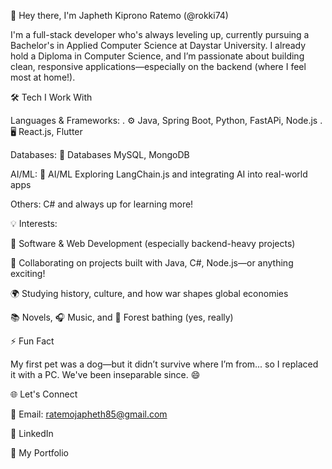 👋 Hey there, I'm Japheth Kiprono Ratemo (@rokki74)

I'm a full-stack developer who's always leveling up, currently pursuing a Bachelor's in Applied Computer Science at Daystar University. I already hold a Diploma in Computer Science, and I’m passionate about building clean, responsive applications—especially on the backend (where I feel most at home!).

🛠️ Tech I Work With

Languages & Frameworks: . ⚙️ Java, Spring Boot, Python, FastAPi, Node.js
                        . 🖥️ React.js, Flutter

Databases: 💾 Databases MySQL, MongoDB

AI/ML: 🤖 AI/ML Exploring LangChain.js and integrating AI into real-world apps

Others: C# and always up for learning more!

💡 Interests:

👀 Software & Web Development (especially backend-heavy projects)

💞️ Collaborating on projects built with Java, C#, Node.js—or anything exciting!

🌍 Studying history, culture, and how war shapes global economies

📚 Novels, 🎧 Music, and 🌲 Forest bathing (yes, really)

⚡ Fun Fact

My first pet was a dog—but it didn’t survive where I’m from... so I replaced it with a PC. We've been inseparable since. 😄

🌐 Let's Connect

   📧 Email: ratemojapheth85@gmail.com

   🔗 LinkedIn

   💼 My Portfolio

<!---
rokki74/rokki74 is a ✨ special ✨ repository because its `README.md` (this file) appears on your GitHub profile.
You can click the Preview link to take a look at your changes.
--->

